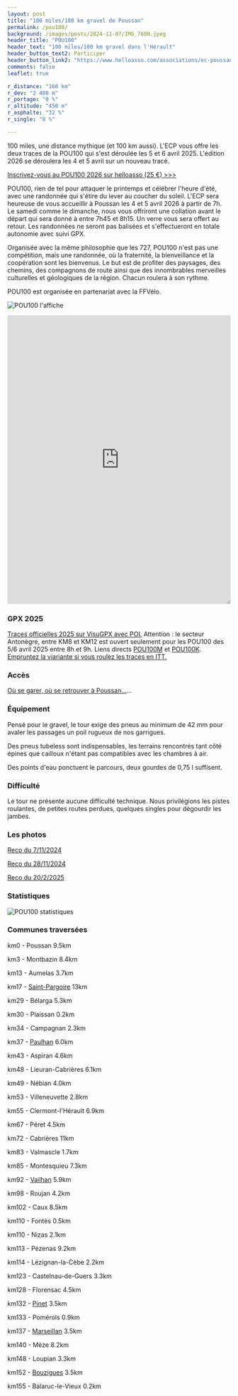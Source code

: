 ```yaml
---
layout: post
title: "100 miles/100 km gravel de Poussan"
permalink: /pou100/
background: /images/posts/2024-11-07/IMG_7600.jpeg
header_title: "POU100"
header_text: "100 miles/100 km gravel dans l'Hérault"
header_button_text2: Participer
header_button_link2: "https://www.helloasso.com/associations/ec-poussan/evenements/pou100-100-miles-ou-100-km-gravel-de-poussan-2026"
comments: false
leaflet: true

r_distance: "160 km"
r_dev: "2 400 m"
r_portage: "0 %"
r_altitude: "450 m"
r_asphalte: "32 %"
r_single: "8 %"

---
```


100 miles, une distance mythique (et 100 km aussi). L'ECP vous offre les deux traces de la POU100 qui s'est déroulée les 5 et 6 avril 2025. L'édition 2026 se déroulera les 4 et 5 avril sur un nouveau tracé.

<p><a href="https://www.helloasso.com/associations/ec-poussan/evenements/pou100-100-miles-ou-100-km-gravel-de-poussan-2026" class="hotlink">Inscrivez-vous au POU100 2026 sur helloasso (25 €) >>></a></p>

POU100, rien de tel pour attaquer le printemps et célébrer l'heure d'été, avec une randonnée qui s'étire du lever au coucher du soleil. L'ECP sera heureuse de vous accueillir à Poussan les 4 et 5 avril 2026 à partir de 7h. Le samedi comme le dimanche, nous vous offriront une collation avant le départ qui sera donné à entre 7h45 et 8h15. Un verre vous sera offert au retour. Les randonnées ne seront pas balisées et s'effectueront en totale autonomie avec suivi GPX.

Organisée avec la même philosophie que les 727, POU100 n'est pas une compétition, mais une randonnée, où la fraternité, la bienveillance et la coopération sont les bienvenus. Le but est de profiter des paysages, des chemins, des compagnons de route ainsi que des innombrables merveilles culturelles et géologiques de la région. Chacun roulera à son rythme.

POU100 est organisée en partenariat avec la FFVélo.

![POU100 l'affiche](/images/pou100/100m2026.png)

<iframe id="visugpx" src="https://www.visugpx.com/ncj3L5QMJG?iframe&amp;height=650" style="width:100%;height:650px;border:none;resize: both;" frameborder="0" scrolling="no"></iframe>

<h3 id="gpx">GPX 2025</h3>

[Traces officielles 2025 sur VisuGPX avec POI.](https://www.visugpx.com/ncj3L5QMJG) Attention : le secteur Antonègre, entre KM8 et KM12 est ouvert seulement pour les POU100 des 5/6 avril 2025 entre 8h et 9h. Liens directs [POU100M](https://www.visugpx.com/ncj3L5QMJG?t=1) et [POU100K](https://www.visugpx.com/ncj3L5QMJG?t=2). [Empruntez la viariante si vous roulez les traces en ITT.](https://www.visugpx.com/ncj3L5QMJG?t=3)

### Accès

[Où se garer, où se retrouver à Poussan…](https://727bikepacking.fr/access/)…

### Équipement

Pensé pour le gravel, le tour exige des pneus au minimum de 42 mm pour avaler les passages un poil rugueux de nos garrigues. 

Des pneus tubeless sont indispensables, les terrains rencontrés tant côté épines que cailloux n'étant pas compatibles avec les chambres à air.

Des points d'eau ponctuent le parcours, deux gourdes de 0,75 l suffisent.

### Difficulté

Le tour ne présente aucune difficulté technique. Nous privilégions les pistes roulantes, de petites routes perdues, quelques singles pour dégourdir les jambes.

### Les photos

[Reco du 7/11/2024](/posts/2024-11-07/)

[Reco du 28/11/2024](/posts/2024-11-28/)

[Reco du 20/2/2025](/posts/2025-02-20/)

### Statistiques

![POU100 statistiques](/images/pou100/pou100-stats.png)

### Communes traversées

km0 - Poussan 9.5km

km3 - Montbazin 8.4km

km13 - Aumelas 3.7km

km17 - [Saint-Pargoire](http://www.ville-saintpargoire.com) 13km

km29 - Bélarga 5.3km

km30 - Plaissan 0.2km

km34 - Campagnan 2.3km

km37 - [Paulhan](https://www.paulhan.fr/) 6.0km

km43 - Aspiran 4.6km

km48 - Lieuran-Cabrières 6.1km

km49 - Nébian 4.0km

km53 - Villeneuvette 2.8km

km55 - Clermont-l'Hérault 6.9km

km67 - Péret 4.5km

km72 - Cabrières 11km

km83 - Valmascle 1.7km

km85 - Montesquieu 7.3km

km92 - [Vailhan](https://www.hauts-cantons.com/vailhan) 5.9km

km98 - Roujan 4.2km

km102 - Caux 8.5km

km110 - Fontès 0.5km

km110 - Nizas 2.1km

km113 - Pézenas 9.2km

km114 - Lézignan-la-Cèbe 2.2km

km123 - Castelnau-de-Guers 3.3km

km128 - Florensac 4.5km

km132 - [Pinet](https://www.pinet-mairie.fr/) 3.5km

km133 - Pomérols 0.9km

km137 - [Marseillan](https://www.ville-marseillan.fr/) 3.5km

km140 - Mèze 8.2km

km148 - Loupian 3.3km

km152 - [Bouzigues](http://www.bouzigues.fr) 3.5km

km155 - Balaruc-le-Vieux 0.2km
